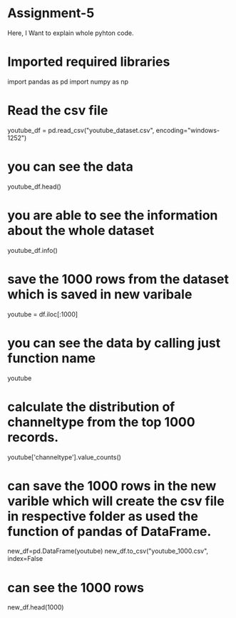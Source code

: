 # Assignment-5

Here, I Want to explain whole pyhton code.

# Imported required libraries
import pandas as pd
import numpy as np

# Read the csv file 
youtube_df = pd.read_csv("youtube_dataset.csv", encoding="windows-1252")

# you can see the data 
youtube_df.head()

# you are able to see the information about the whole dataset
youtube_df.info()

# save the 1000 rows from the dataset which is saved in new varibale  
youtube = df.iloc[:1000]

# you can see the data by calling just function name
youtube

# calculate the distribution of channeltype from the top 1000 records.
youtube['channeltype'].value_counts()

# can save the 1000 rows in the new varible which will create the csv file in respective folder as used the function of pandas of DataFrame.
new_df=pd.DataFrame(youtube)
new_df.to_csv("youtube_1000.csv", index=False

# can see the 1000 rows
new_df.head(1000)
